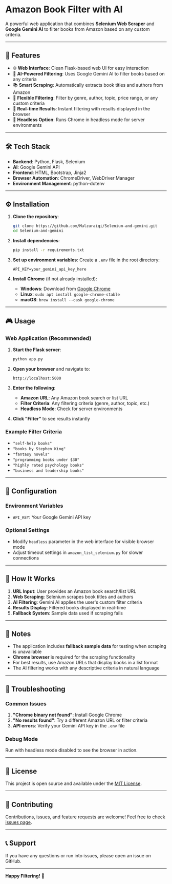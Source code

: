 # Amazon Book Filter with AI

A powerful web application that combines **Selenium Web Scraper** and **Google Gemini AI** to filter books from Amazon based on any custom criteria.

---

## 🚀 Features
- 🌐 **Web Interface**: Clean Flask-based web UI for easy interaction
- 🤖 **AI-Powered Filtering**: Uses Google Gemini AI to filter books based on any criteria
- 📚 **Smart Scraping**: Automatically extracts book titles and authors from Amazon
- 🎯 **Flexible Filtering**: Filter by genre, author, topic, price range, or any custom criteria
- 💾 **Real-time Results**: Instant filtering with results displayed in the browser
- 🔧 **Headless Option**: Runs Chrome in headless mode for server environments

---

## 🛠 Tech Stack
- **Backend**: Python, Flask, Selenium
- **AI**: Google Gemini API
- **Frontend**: HTML, Bootstrap, Jinja2
- **Browser Automation**: ChromeDriver, WebDriver Manager
- **Environment Management**: python-dotenv

---

## ⚙️ Installation

1. **Clone the repository**:
   ```bash
   git clone https://github.com/Malzuraiqi/Selenium-and-gemini.git
   cd Selenium-and-gemini
   ```

2. **Install dependencies**:
   ```bash
   pip install -r requirements.txt
   ```

3. **Set up environment variables**:
   Create a `.env` file in the root directory:
   ```env
   API_KEY=your_gemini_api_key_here
   ```

4. **Install Chrome** (if not already installed):
   - **Windows**: Download from [Google Chrome](https://www.google.com/chrome/)
   - **Linux**: `sudo apt install google-chrome-stable`
   - **macOS**: `brew install --cask google-chrome`

---

## 🎮 Usage

### Web Application (Recommended)
1. **Start the Flask server**:
   ```bash
   python app.py
   ```

2. **Open your browser** and navigate to:
   ```
   http://localhost:5000
   ```

3. **Enter the following**:
   - **Amazon URL**: Any Amazon book search or list URL
   - **Filter Criteria**: Any filtering criteria (genre, author, topic, etc.)
   - **Headless Mode**: Check for server environments

4. **Click "Filter"** to see results instantly

### Example Filter Criteria
- `"self-help books"`
- `"books by Stephen King"`
- `"fantasy novels"`
- `"programming books under $30"`
- `"highly rated psychology books"`
- `"business and leadership books"`

---

## 🔧 Configuration

### Environment Variables
- `API_KEY`: Your Google Gemini API key

### Optional Settings
- Modify `headless` parameter in the web interface for visible browser mode
- Adjust timeout settings in `amazon_list_selenium.py` for slower connections

---

## 🎯 How It Works

1. **URL Input**: User provides an Amazon book search/list URL
2. **Web Scraping**: Selenium scrapes book titles and authors
3. **AI Filtering**: Gemini AI applies the user's custom filter criteria
4. **Results Display**: Filtered books displayed in real-time
5. **Fallback System**: Sample data used if scraping fails

---

## 📝 Notes

- The application includes **fallback sample data** for testing when scraping is unavailable
- **Chrome browser** is required for the scraping functionality
- For best results, use Amazon URLs that display books in a list format
- The AI filtering works with any descriptive criteria in natural language

---

## 🐛 Troubleshooting

### Common Issues
1. **"Chrome binary not found"**: Install Google Chrome
2. **"No results found"**: Try a different Amazon URL or filter criteria
3. **API errors**: Verify your Gemini API key in the `.env` file

### Debug Mode
Run with headless mode disabled to see the browser in action.

---

## 📄 License

This project is open source and available under the [MIT License](LICENSE).

---

## 🤝 Contributing

Contributions, issues, and feature requests are welcome! Feel free to check [issues page](https://github.com/Malzuraiqi/Selenium-and-gemini/issues).

---

## 📞 Support

If you have any questions or run into issues, please open an issue on GitHub.

---

**Happy Filtering!** 🎉
